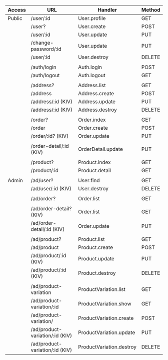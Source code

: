 |   Access  |         URL                          |     Handler                 | Method |
|-----------|----------------------                |-----------------------------|--------|       
| Public    | /user/:id                            | User.profile                | GET    |
|           | /user?                               | User.create                 | POST   |
|           | /user/:id                            | User.update                 | PUT    |
|           | /change-password/:id                 | User.update                 | PUT    |
|           | /user/:id                            | User.destroy                | DELETE |
|           |                                      |                             |        |        
|           | /auth/login                          | Auth.login                  | POST   |
|           | /auth/logout                         | Auth.logout                 | GET    |
|           |                                      |                             |        |
|           | /address?                            | Address.list                | GET    |
|           | /address                             | Address.create              | POST   |
|           | /address/:id (KIV)                   | Address.update              | PUT    |
|           | /address/:id (KIV)                   | Address.destroy             | DELETE |
|           |                                      |                             |        |
|           | /order?                              | Order.index                 | GET    |
|           | /order                               | Order.create                | POST   |
|           | /order/:id? (KIV)                    | Order.update                | PUT    |
|           |                                      |                             |        |
|           | /order-detail/:id (KIV)              | OrderDetail.update          | PUT    |
|           |                                      |                             |        | 
|           | /product?                            | Product.index               | GET    |
|           | /product/:id                         | Product.detail              | GET    |
|           |                                      |                             |        |
| Admin     | /ad/user?                            | User.find                   | GET    |
|           | /ad/user/:id (KIV)                   | User.destroy                | DELETE |
|           |                                      |                             |        |
|           | /ad/order?                           | Order.list                  | GET    |
|           |                                      |                             |        |
|           | /ad/order-detail? (KIV)              | Order.list                  | GET    |
|           | /ad/order-detail/:id (KIV)           | Order.update                | PUT    |
|           |                                      |                             |        |
|           | /ad/product?                         | Product.list                | GET    |
|           | /ad/product                          | Product.create              | POST   |
|           | /ad/product/:id (KIV)                | Product.update              | PUT    |
|           | /ad/product/:id (KIV)                | Product.destroy             | DELETE |
|           |                                      |                             |        |
|           | /ad/product-variation                | ProductVariation.list       | GET    |
|           | /ad/product-variation/:id            | ProductVariation.show       | GET    |
|           | /ad/product-variation/               | ProductVariation.create     | POST   |
|           | /ad/product-variation/:id (KIV)      | ProductVariation.update     | PUT    |
|           | /ad/product-variation/:id (KIV)      | ProductVariation.destroy    | DELETE |